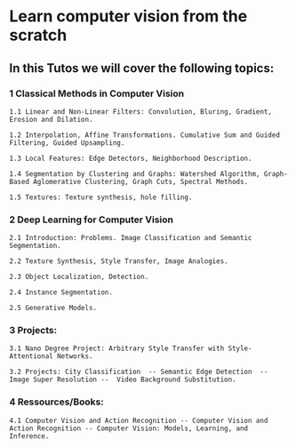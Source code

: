 # Learn computer vision from the scratch

## In this Tutos we will cover the following topics:

### 1 Classical Methods in Computer Vision

    1.1 Linear and Non-Linear Filters: Convolution, Bluring, Gradient, Erosion and Dilation.

    1.2 Interpolation, Affine Transformations. Cumulative Sum and Guided Filtering, Guided Upsampling.

    1.3 Local Features: Edge Detectors, Neighborhood Description.

    1.4 Segmentation by Clustering and Graphs: Watershed Algorithm, Graph-Based Aglomerative Clustering, Graph Cuts, Spectral Methods.

    1.5 Textures: Texture synthesis, hole filling.

### 2 Deep Learning for Computer Vision

    2.1 Introduction: Problems. Image Classification and Semantic Segmentation.

    2.2 Texture Synthesis, Style Transfer, Image Analogies.

    2.3 Object Localization, Detection.

    2.4 Instance Segmentation.

    2.5 Generative Models.

### 3 Projects:

    3.1 Nano Degree Project: Arbitrary Style Transfer with Style-Attentional Networks.

    3.2 Projects: City Classification  -- Semantic Edge Detection  -- Image Super Resolution --  Video Background Substitution.

### 4 Ressources/Books:
    4.1 Computer Vision and Action Recognition -- Computer Vision and Action Recognition -- Computer Vision: Models, Learning, and Inference.




